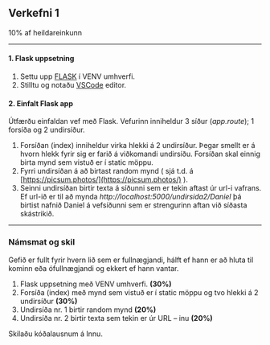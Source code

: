 ## Verkefni 1 
10% af heildareinkunn

---

#### 1. Flask uppsetning
1. Settu upp [FLASK](https://github.com/vefthroun/Namsefni/blob/main/2-Flask/Readme.md#hva%C3%B0-er-flask) í VENV umhverfi. 
1. Stilltu og notaðu [VSCode](https://github.com/vefthroun/Namsefni/blob/main/2-Flask/Readme.md#vs-code-ritill-python-og-venv) editor.

#### 2. Einfalt Flask app  
Útfærðu einfaldan vef með Flask. Vefurinn inniheldur 3 síður (_app.route_);  1 forsíða og 2 undirsíður.
   1. Forsíðan (index) inniheldur virka hlekki á 2 undirsíður. Þegar smellt er á hvorn hlekk fyrir sig er farið á viðkomandi undirsíðu. Forsíðan skal einnig birta mynd sem vistuð er í static möppu.
   2. Fyrri undirsíðan á að birtast random mynd ( sjá t.d. á [https://picsum.photos/](https://picsum.photos/) ).
   3. Seinni undirsíðan birtir texta á síðunni sem er tekin aftast úr url-i vafrans. Ef url-ið er til að mynda _http://localhost:5000/undirsida2/Daniel_ þá birtist nafnið Daniel á vefsíðunni sem er strengurinn aftan við síðasta skástrikið.

---

### Námsmat og skil
Gefið er fullt fyrir hvern lið sem er fullnægjandi, hálft ef hann er að hluta til kominn eða ófullnægjandi og ekkert ef hann vantar.

1. Flask uppsetning með VENV umhverfi. **(30%)** 
1. Forsíða (index) með mynd sem vistuð er í static möppu og tvo hlekki á 2 undirsíður **(30%)**
1. Undirsíða nr. 1 birtir random mynd **(20%)**
1. Undirsíða nr. 2 birtir texta sem tekin er úr URL – inu **(20%)**

Skilaðu kóðalausnum á Innu.
